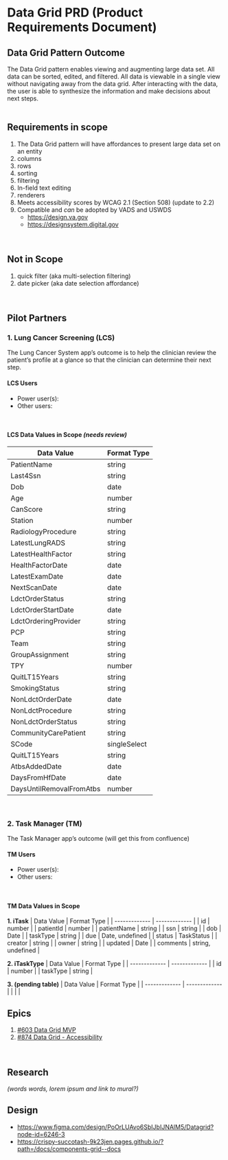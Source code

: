 # Data Grid PRD (Product Requirements Document)

## Data Grid Pattern Outcome 
The Data Grid pattern enables viewing and augmenting large data set. All data can be sorted, edited, and filtered. All data is viewable in a single view without navigating away from the data grid. After interacting with the data, the user is able to synthesize the information and make decisions about next steps.<br/>
<br>

## Requirements in scope
1. The Data Grid pattern will have affordances to present large data set on an entity
2. columns
3. rows
4. sorting
5. filtering
6. In-field text editing
7. renderers
8. Meets accessibility scores by WCAG 2.1 (Section 508) (update to 2.2)
9. Compatible and _can_ be adopted by VADS and USWDS
    * https://design.va.gov
    * https://designsystem.digital.gov
<br>
  
## Not in Scope
1. quick filter (aka multi-selection filtering)
2. date picker (aka date selection affordance)
<br>

## Pilot Partners
### 1. Lung Cancer Screening (LCS)
The Lung Cancer System app’s outcome is to help the clinician review the patient’s profile at a glance so that the clinician can determine their next step.
<br>

#### LCS Users
- Power user(s):
- Other users:
<br>

#### LCS Data Values in Scope _(needs review)_
| Data Value  | Format Type |
| ------------- | ------------- |
| PatientName  | string  |
| Last4Ssn  | string  |
| Dob  | date  |
| Age  | number  |
| CanScore  | string  |
| Station  | number  |
| RadiologyProcedure  | string  |
| LatestLungRADS  | string  |
| LatestHealthFactor  | string  |
| HealthFactorDate  | date  |
| LatestExamDate  | date  |
| NextScanDate  | date  |
| LdctOrderStatus  | string  |
| LdctOrderStartDate  | date  |
| LdctOrderingProvider  | string  |
| PCP  | string  |
| Team  | string  |
| GroupAssignment  | string  |
| TPY  | number  |
| QuitLT15Years  | string  |
| SmokingStatus  | string  |
| NonLdctOrderDate  | date  |
| NonLdctProcedure  | string  |
| NonLdctOrderStatus  | string  |
| CommunityCarePatient  | string  |
| SCode  | singleSelect  |
| QuitLT15Years  | string  |
| AtbsAddedDate  | date  |
| DaysFromHfDate  | date  |
| DaysUntilRemovalFromAtbs  | number  |
<br>


### 2. Task Manager (TM)
The Task Manager app’s outcome (will get this from confluence)
<br>

#### TM Users
- Power user(s):
- Other users:
<br>

#### TM Data Values in Scope
**1. iTask**
| Data Value  | Format Type |
| ------------- | ------------- |
| id  | number  |
| patientId  | number  |
| patientName  | string  |
| ssn  | string  |
| dob  | Date  |
| taskType  | string  |
| due  | Date, undefined  |
| status  | TaskStatus  |
| creator  | string  |
| owner  | string  |
| updated  | Date  |
| comments  | string, undefined |
<br>

**2. iTaskType**
| Data Value  | Format Type |
| ------------- | ------------- |
| id  | number  |
| taskType  | string  |
<br>

**3. (pending table)**
| Data Value  | Format Type |
| ------------- | ------------- |
|   |   |
<br>

## Epics
1. [#603 Data Grid MVP](https://github.com/orgs/department-of-veterans-affairs/projects/1556/views/3?pane=issue&itemId=88937871&issue=department-of-veterans-affairs%7Cclinical-design-system%7C603)
2. [#874 Data Grid - Accessibility](https://github.com/department-of-veterans-affairs/clinical-design-system/issues/874)
<br>

## Research
_(words words, lorem ipsum and link to mural?)_
<br>

## Design
- https://www.figma.com/design/PoOrLUAvo6SbIJbIJNAlM5/Datagrid?node-id=6246-3
- https://crispy-succotash-9k23jen.pages.github.io/?path=/docs/components-grid--docs

<br>
